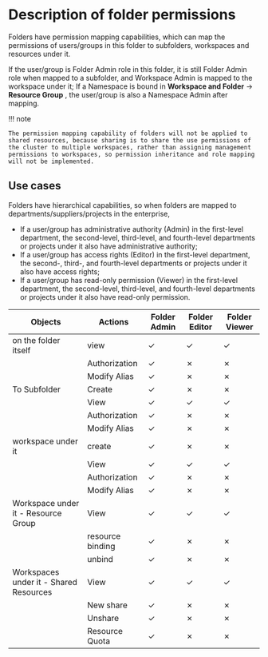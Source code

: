 # Description of folder permissions

Folders have permission mapping capabilities, which can map the permissions of users/groups in this folder to subfolders, workspaces and resources under it.

If the user/group is Folder Admin role in this folder, it is still Folder Admin role when mapped to a subfolder, and Workspace Admin is mapped to the workspace under it;
If a Namespace is bound in __Workspace and Folder__ -> __Resource Group__ , the user/group is also a Namespace Admin after mapping.

!!! note

    The permission mapping capability of folders will not be applied to shared resources, because sharing is to share the use permissions of the cluster to multiple workspaces, rather than assigning management permissions to workspaces, so permission inheritance and role mapping will not be implemented.

## Use cases

Folders have hierarchical capabilities, so when folders are mapped to departments/suppliers/projects in the enterprise,

- If a user/group has administrative authority (Admin) in the first-level department, the second-level, third-level, and fourth-level departments or projects under it also have administrative authority;
- If a user/group has access rights (Editor) in the first-level department, the second-, third-, and fourth-level departments or projects under it also have access rights;
- If a user/group has read-only permission (Viewer) in the first-level department, the second-level, third-level, and fourth-level departments or projects under it also have read-only permission.

| Objects | Actions | Folder Admin | Folder Editor | Folder Viewer |
| --------------------------- | -------- | ------------ | ------------- | ------------- |
| on the folder itself | view | &check; | &check; | &check; |
| | Authorization | &check; | &cross; | &cross; |
| | Modify Alias ​​| &check; | &cross; | &cross; |
| To Subfolder | Create | &check; | &cross; | &cross; |
| | View | &check; | &check; | &check; |
| | Authorization | &check; | &cross; | &cross; |
| | Modify Alias ​​| &check; | &cross; | &cross; |
| workspace under it | create | &check; | &cross; | &cross; |
| | View | &check; | &check; | &check; |
| | Authorization | &check; | &cross; | &cross; |
| | Modify Alias ​​| &check; | &cross; | &cross; |
| Workspace under it - Resource Group | View | &check; | &check; | &check; |
| | resource binding | &check; | &cross; | &cross; |
| | unbind | &check; | &cross; | &cross; |
| Workspaces under it - Shared Resources | View | &check; | &check; | &check; |
| | New share | &check; | &cross; | &cross; |
| | Unshare | &check; | &cross; | &cross; |
| | Resource Quota | &check; | &cross; | &cross; |
